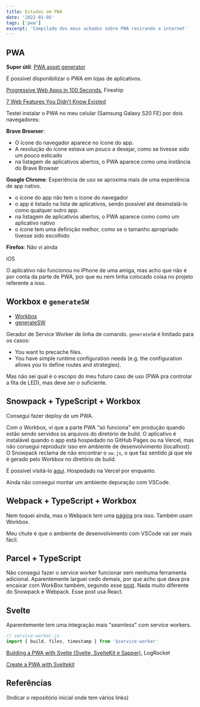 ```yaml
---
title: Estudos em PWA
date: '2022-01-05'
tags: ['pwa']
excerpt: 'Compilado dos meus achados sobre PWA revirando a internet'
---
```


## PWA

**Super útil**: [PWA asset generator](https://github.com/onderceylan/pwa-asset-generator)

É possível disponibilizar o PWA em lojas de aplicativos.

[Progressive Web Apps in 100 Seconds](https://www.youtube.com/watch?v=sFsRylCQblw), Fireship

[7 Web Features You Didn’t Know Existed](https://www.youtube.com/watch?v=ppwagkhrZJs)

Testei instalar o PWA no meu celular (Samsung Galaxy S20 FE) por dois navegadores:

**Brave Browser**:

- O ícone do navegador aparece no ícone do app.
- A resolução do ícone estava um pouco a desejar, como se tivesse sido um pouco
  esticado
- na listagem de aplicativos abertos, o PWA aparece como uma instância do Brave
  Browser

**Google Chrome**: Experiência de uso se aproxima mais de uma experiência de
app nativo.

- o ícone do app não tem o ícone do navegador
- o app é listado na lista de aplicativos, sendo possível até desinstalá-lo
  como qualquer outro app.
- na listagem de aplicativos abertos, o PWA aparece como como um aplicativo
  nativo
- o ícone tem uma definição melhor, como se o tamanho apropriado tivesse sido
  escolhido

**Firefox**: Não vi ainda

iOS

O aplicativo não funcionou no iPhone de uma amiga, mas acho que não é por conta
da parte de PWA, por que eu nem tinha colocado coisa no projeto referente a isso.

## Workbox e `generateSW`

- [Workbox](https://developers.google.com/web/tools/workbox/guides/get-started)
- [generateSW](https://developers.google.com/web/tools/workbox/modules/workbox-cli)

Gerador de Service Worker de linha de comando. `generateSW` é limitado para os
casos:

- You want to precache files.
- You have simple runtime configuration needs (e.g. the configuration allows you to define routes and strategies).

Mas não sei qual é o escopo do meu futuro caso de uso (PWA pra controlar a fita
de LED), mas deve ser o suficiente.

## Snowpack + TypeScript + Workbox

Consegui fazer deploy de um PWA.

Com o Workbox, vi que a parte PWA "só funciona" em produção quando estão
sendo servidos os arquivos do diretório de build. O aplicativo é instalável
quando o app está hospedado no GitHub Pages ou na Vercel, mas não consegui
reproduzir isso em ambiente de desenvolvimento (localhost). O Snowpack reclama
de não encontrar o `sw.js`, o que faz sentido já que ele é gerado pelo Workbox
no diretório de build.

É possível visitá-lo [aqui](https://vercel.com/yudi-azvd/bedtime-calculator).
Hospedado na Vercel por enquanto.

Ainda não consegui montar um ambiente depuração com VSCode.

## Webpack + TypeScript + Workbox

Nem toquei ainda, mas o Webpack tem uma
[página](https://webpack.js.org/guides/progressive-web-application/) pra isso. Também usam Workbox.

Meu chute é que o ambiente de desenvolvimento com VSCode vai ser mais fácil.

## Parcel + TypeScript

Não consegui fazer o service worker funcionar sem nenhuma ferramenta adicional.
Aparentemente larguei cedo demais, por que acho que dava pra encaixar com WorkBox
também, segundo esse [post](https://www.bha.ee/how-to-make-your-parcel-js-app-progressive/). Nada muito diferente do Snowpack
e Webpack. Esse post usa React.

## Svelte

Aparentemente tem uma integração mais "seamless" com service workers.

```js
// service-worker.js
import { build, files, timestamp } from '$service-worker'
```

[Building a PWA with Svelte (Svelte, SvelteKit e Sapper)](https://blog.logrocket.com/building-a-pwa-with-svelte/),
LogRocket

[Create a PWA with Sveltekit](https://dev.to/100lvlmaster/create-a-pwa-with-sveltekit-svelte-a36)

## Referências

(Indicar o repositório inicial onde tem vários links)
